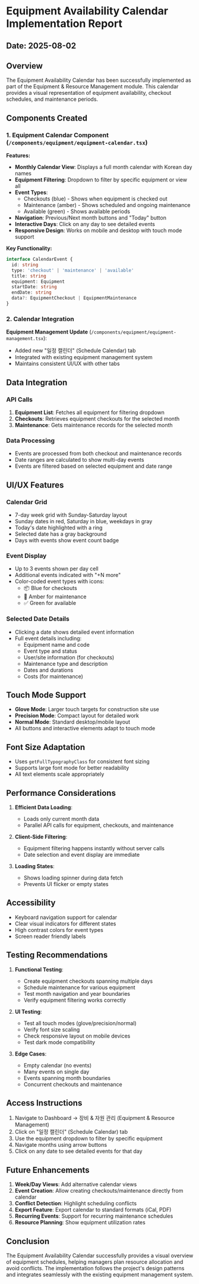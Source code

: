 # Equipment Availability Calendar Implementation Report

## Date: 2025-08-02

## Overview
The Equipment Availability Calendar has been successfully implemented as part of the Equipment & Resource Management module. This calendar provides a visual representation of equipment availability, checkout schedules, and maintenance periods.

## Components Created

### 1. Equipment Calendar Component (`/components/equipment/equipment-calendar.tsx`)

**Features:**
- **Monthly Calendar View**: Displays a full month calendar with Korean day names
- **Equipment Filtering**: Dropdown to filter by specific equipment or view all
- **Event Types**: 
  - Checkouts (blue) - Shows when equipment is checked out
  - Maintenance (amber) - Shows scheduled and ongoing maintenance
  - Available (green) - Shows available periods
- **Navigation**: Previous/Next month buttons and "Today" button
- **Interactive Days**: Click on any day to see detailed events
- **Responsive Design**: Works on mobile and desktop with touch mode support

**Key Functionality:**
```typescript
interface CalendarEvent {
  id: string
  type: 'checkout' | 'maintenance' | 'available'
  title: string
  equipment: Equipment
  startDate: string
  endDate: string
  data?: EquipmentCheckout | EquipmentMaintenance
}
```

### 2. Calendar Integration

**Equipment Management Update** (`/components/equipment/equipment-management.tsx`):
- Added new "일정 캘린더" (Schedule Calendar) tab
- Integrated with existing equipment management system
- Maintains consistent UI/UX with other tabs

## Data Integration

### API Calls
1. **Equipment List**: Fetches all equipment for filtering dropdown
2. **Checkouts**: Retrieves equipment checkouts for the selected month
3. **Maintenance**: Gets maintenance records for the selected month

### Data Processing
- Events are processed from both checkout and maintenance records
- Date ranges are calculated to show multi-day events
- Events are filtered based on selected equipment and date range

## UI/UX Features

### Calendar Grid
- 7-day week grid with Sunday-Saturday layout
- Sunday dates in red, Saturday in blue, weekdays in gray
- Today's date highlighted with a ring
- Selected date has a gray background
- Days with events show event count badge

### Event Display
- Up to 3 events shown per day cell
- Additional events indicated with "+N more"
- Color-coded event types with icons:
  - 📦 Blue for checkouts
  - 🔧 Amber for maintenance
  - ✅ Green for available

### Selected Date Details
- Clicking a date shows detailed event information
- Full event details including:
  - Equipment name and code
  - Event type and status
  - User/site information (for checkouts)
  - Maintenance type and description
  - Dates and durations
  - Costs (for maintenance)

## Touch Mode Support

- **Glove Mode**: Larger touch targets for construction site use
- **Precision Mode**: Compact layout for detailed work
- **Normal Mode**: Standard desktop/mobile layout
- All buttons and interactive elements adapt to touch mode

## Font Size Adaptation

- Uses `getFullTypographyClass` for consistent font sizing
- Supports large font mode for better readability
- All text elements scale appropriately

## Performance Considerations

1. **Efficient Data Loading**: 
   - Loads only current month data
   - Parallel API calls for equipment, checkouts, and maintenance
   
2. **Client-Side Filtering**:
   - Equipment filtering happens instantly without server calls
   - Date selection and event display are immediate

3. **Loading States**:
   - Shows loading spinner during data fetch
   - Prevents UI flicker or empty states

## Accessibility

- Keyboard navigation support for calendar
- Clear visual indicators for different states
- High contrast colors for event types
- Screen reader friendly labels

## Testing Recommendations

1. **Functional Testing**:
   - Create equipment checkouts spanning multiple days
   - Schedule maintenance for various equipment
   - Test month navigation and year boundaries
   - Verify equipment filtering works correctly

2. **UI Testing**:
   - Test all touch modes (glove/precision/normal)
   - Verify font size scaling
   - Check responsive layout on mobile devices
   - Test dark mode compatibility

3. **Edge Cases**:
   - Empty calendar (no events)
   - Many events on single day
   - Events spanning month boundaries
   - Concurrent checkouts and maintenance

## Access Instructions

1. Navigate to Dashboard → 장비 & 자원 관리 (Equipment & Resource Management)
2. Click on "일정 캘린더" (Schedule Calendar) tab
3. Use the equipment dropdown to filter by specific equipment
4. Navigate months using arrow buttons
5. Click on any date to see detailed events for that day

## Future Enhancements

1. **Week/Day Views**: Add alternative calendar views
2. **Event Creation**: Allow creating checkouts/maintenance directly from calendar
3. **Conflict Detection**: Highlight scheduling conflicts
4. **Export Feature**: Export calendar to standard formats (iCal, PDF)
5. **Recurring Events**: Support for recurring maintenance schedules
6. **Resource Planning**: Show equipment utilization rates

## Conclusion

The Equipment Availability Calendar successfully provides a visual overview of equipment schedules, helping managers plan resource allocation and avoid conflicts. The implementation follows the project's design patterns and integrates seamlessly with the existing equipment management system.